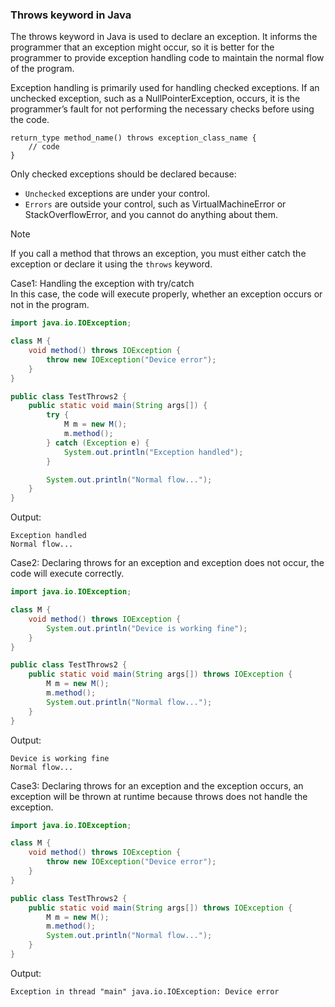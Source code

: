 ### Throws keyword in Java

The throws keyword in Java is used to declare an exception. It informs the programmer that an exception might occur, so it is better for the programmer to provide exception handling code to maintain the normal flow of the program.

Exception handling is primarily used for handling checked exceptions. If an unchecked exception, such as a NullPointerException, occurs, it is the programmer’s fault for not performing the necessary checks before using the code.

```
return_type method_name() throws exception_class_name {
    // code
}
```

Only checked exceptions should be declared because:

- `Unchecked` exceptions are under your control.
- `Errors` are outside your control, such as VirtualMachineError or StackOverflowError, and you cannot do anything about them.

> [!NOTE]  
> If you call a method that throws an exception, you must either catch the exception or declare it using the `throws` keyword.

Case1: Handling the exception with try/catch  
In this case, the code will execute properly, whether an exception occurs or not in the program.
```java
import java.io.IOException;

class M {
    void method() throws IOException {
        throw new IOException("Device error");
    }
}

public class TestThrows2 {
    public static void main(String args[]) {
        try {
            M m = new M();
            m.method();
        } catch (Exception e) {
            System.out.println("Exception handled");
        }

        System.out.println("Normal flow...");
    }
}
```
Output:
```
Exception handled
Normal flow...
```
Case2: Declaring throws for an exception and  exception does not occur, the code will execute correctly.
```java
import java.io.IOException;

class M {
    void method() throws IOException {
        System.out.println("Device is working fine");
    }
}

public class TestThrows2 {
    public static void main(String args[]) throws IOException {
        M m = new M();
        m.method();
        System.out.println("Normal flow...");
    }
}
```
Output:
```
Device is working fine
Normal flow...
```
Case3: Declaring throws for an exception and the exception occurs, an exception will be thrown at runtime because throws does not handle the exception.
```java
import java.io.IOException;

class M {
    void method() throws IOException {
        throw new IOException("Device error");
    }
}

public class TestThrows2 {
    public static void main(String args[]) throws IOException {
        M m = new M();
        m.method();
        System.out.println("Normal flow...");
    }
}
```
Output:
```
Exception in thread "main" java.io.IOException: Device error
```